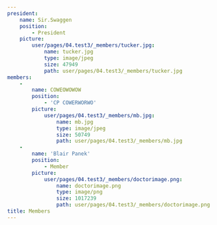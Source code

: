 ```yaml
---
president:
    name: Sir.Swaggen
    position:
        - President
    picture:
        user/pages/04.test3/_members/tucker.jpg:
            name: tucker.jpg
            type: image/jpeg
            size: 47949
            path: user/pages/04.test3/_members/tucker.jpg
members:
    -
        name: COWEOWOWOW
        position:
            - 'CP COWERWORWO'
        picture:
            user/pages/04.test3/_members/mb.jpg:
                name: mb.jpg
                type: image/jpeg
                size: 50749
                path: user/pages/04.test3/_members/mb.jpg
    -
        name: 'Blair Panek'
        position:
            - Member
        picture:
            user/pages/04.test3/_members/doctorimage.png:
                name: doctorimage.png
                type: image/png
                size: 1017239
                path: user/pages/04.test3/_members/doctorimage.png
title: Members
---
```


